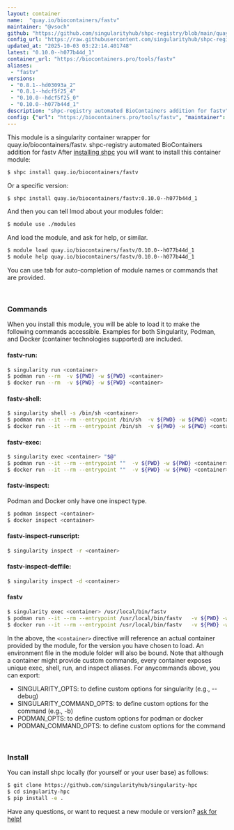 ```yaml
---
layout: container
name:  "quay.io/biocontainers/fastv"
maintainer: "@vsoch"
github: "https://github.com/singularityhub/shpc-registry/blob/main/quay.io/biocontainers/fastv/container.yaml"
config_url: "https://raw.githubusercontent.com/singularityhub/shpc-registry/main/quay.io/biocontainers/fastv/container.yaml"
updated_at: "2025-10-03 03:22:14.401748"
latest: "0.10.0--h077b44d_1"
container_url: "https://biocontainers.pro/tools/fastv"
aliases:
 - "fastv"
versions:
 - "0.8.1--hd03093a_2"
 - "0.8.1--hdcf5f25_4"
 - "0.10.0--hdcf5f25_0"
 - "0.10.0--h077b44d_1"
description: "shpc-registry automated BioContainers addition for fastv"
config: {"url": "https://biocontainers.pro/tools/fastv", "maintainer": "@vsoch", "description": "shpc-registry automated BioContainers addition for fastv", "latest": {"0.10.0--h077b44d_1": "sha256:0e4dac76b1104ffb90f5086d420e00cfec78c528d8662f061a7d71b6963a2bf1"}, "tags": {"0.8.1--hd03093a_2": "sha256:4b64e899b424ad47bb4f6adbd0c067329be1717028472ad89a01d09eb9aaf73e", "0.8.1--hdcf5f25_4": "sha256:ec01cb0c9a360bc308d5ce09a69244256fdfd20d5aaf0f9f5a0b954335a748ba", "0.10.0--hdcf5f25_0": "sha256:b5ad30dea34e6a41f128ddfc1f0caa60338c718a54efc078a708960fe6b3c082", "0.10.0--h077b44d_1": "sha256:0e4dac76b1104ffb90f5086d420e00cfec78c528d8662f061a7d71b6963a2bf1"}, "docker": "quay.io/biocontainers/fastv", "aliases": {"fastv": "/usr/local/bin/fastv"}}
---
```


This module is a singularity container wrapper for quay.io/biocontainers/fastv.
shpc-registry automated BioContainers addition for fastv
After [installing shpc](#install) you will want to install this container module:


```bash
$ shpc install quay.io/biocontainers/fastv
```

Or a specific version:

```bash
$ shpc install quay.io/biocontainers/fastv:0.10.0--h077b44d_1
```

And then you can tell lmod about your modules folder:

```bash
$ module use ./modules
```

And load the module, and ask for help, or similar.

```bash
$ module load quay.io/biocontainers/fastv/0.10.0--h077b44d_1
$ module help quay.io/biocontainers/fastv/0.10.0--h077b44d_1
```

You can use tab for auto-completion of module names or commands that are provided.

<br>

### Commands

When you install this module, you will be able to load it to make the following commands accessible.
Examples for both Singularity, Podman, and Docker (container technologies supported) are included.

#### fastv-run:

```bash
$ singularity run <container>
$ podman run --rm  -v ${PWD} -w ${PWD} <container>
$ docker run --rm  -v ${PWD} -w ${PWD} <container>
```

#### fastv-shell:

```bash
$ singularity shell -s /bin/sh <container>
$ podman run --it --rm --entrypoint /bin/sh  -v ${PWD} -w ${PWD} <container>
$ docker run --it --rm --entrypoint /bin/sh  -v ${PWD} -w ${PWD} <container>
```

#### fastv-exec:

```bash
$ singularity exec <container> "$@"
$ podman run --it --rm --entrypoint ""  -v ${PWD} -w ${PWD} <container> "$@"
$ docker run --it --rm --entrypoint ""  -v ${PWD} -w ${PWD} <container> "$@"
```

#### fastv-inspect:

Podman and Docker only have one inspect type.

```bash
$ podman inspect <container>
$ docker inspect <container>
```

#### fastv-inspect-runscript:

```bash
$ singularity inspect -r <container>
```

#### fastv-inspect-deffile:

```bash
$ singularity inspect -d <container>
```


#### fastv

```bash
$ singularity exec <container> /usr/local/bin/fastv
$ podman run --it --rm --entrypoint /usr/local/bin/fastv   -v ${PWD} -w ${PWD} <container> -c " $@"
$ docker run --it --rm --entrypoint /usr/local/bin/fastv   -v ${PWD} -w ${PWD} <container> -c " $@"
```



In the above, the `<container>` directive will reference an actual container provided
by the module, for the version you have chosen to load. An environment file in the
module folder will also be bound. Note that although a container
might provide custom commands, every container exposes unique exec, shell, run, and
inspect aliases. For anycommands above, you can export:

 - SINGULARITY_OPTS: to define custom options for singularity (e.g., --debug)
 - SINGULARITY_COMMAND_OPTS: to define custom options for the command (e.g., -b)
 - PODMAN_OPTS: to define custom options for podman or docker
 - PODMAN_COMMAND_OPTS: to define custom options for the command

<br>

### Install

You can install shpc locally (for yourself or your user base) as follows:

```bash
$ git clone https://github.com/singularityhub/singularity-hpc
$ cd singularity-hpc
$ pip install -e .
```

Have any questions, or want to request a new module or version? [ask for help!](https://github.com/singularityhub/singularity-hpc/issues)